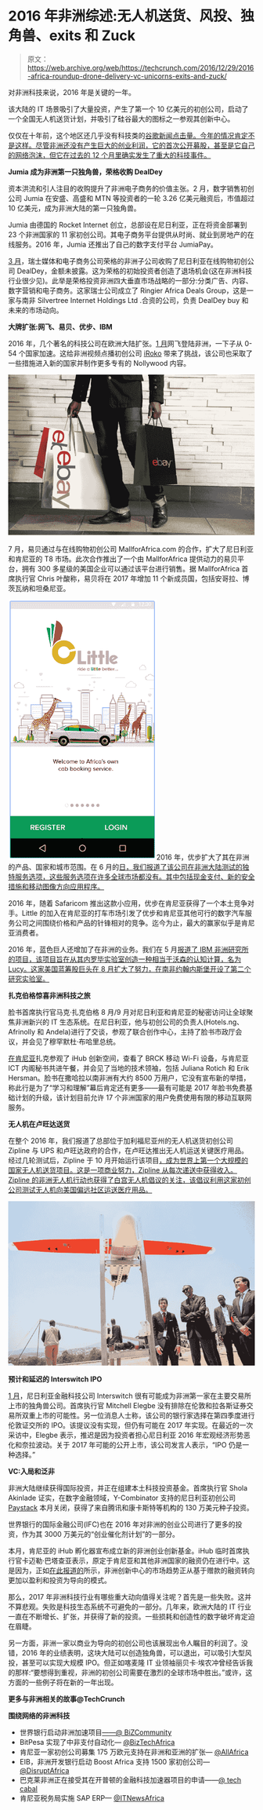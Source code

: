 # 2016 年非洲综述:无人机送货、风投、独角兽、exits 和 Zuck 

> 原文：<https://web.archive.org/web/https://techcrunch.com/2016/12/29/2016-africa-roundup-drone-delivery-vc-unicorns-exits-and-zuck/>

对非洲科技来说，2016 年是关键的一年。

该大陆的 IT 场景吸引了大量投资，产生了第一个 10 亿美元的初创公司，启动了一个全国无人机送货计划，并吸引了硅谷最大的图标之一参观其创新中心。

仅仅在十年前，这个地区还几乎没有科技类的[谷歌新闻点击量。今年的情况肯定不是这样。尽管非洲还没有产生巨大的创业利润，它的首次公开募股，甚至是它自己的网络泡沫，但它在过去的 12 个月里确实发生了重大的科技事件。](https://web.archive.org/web/20230315095317/https://twitter.com/TNAfricabook/status/648960711100645377)

**Jumia 成为非洲第一只独角兽，荣格收购 DealDey**

资本洪流和引人注目的收购提升了非洲电子商务的价值主张。2 月，数字销售初创公司 Jumia 在安盛、高盛和 MTN 等投资者的一轮 3.26 亿美元融资后，市值超过 10 亿美元，成为非洲大陆的第一只独角兽。

Jumia 由德国的 Rocket Internet 创立，总部设在尼日利亚，正在将资金部署到 23 个非洲国家的 11 家初创公司。其电子商务平台提供从时尚、就业到房地产的在线服务。2016 年，Jumia 还推出了自己的数字支付平台 JumiaPay。

[3 月](https://web.archive.org/web/20230315095317/https://techcrunch.com/2016/03/23/nigerian-e-commerce-site-dealdey-gets-acquired-by-ringier/)，瑞士媒体和电子商务公司荣格的非洲子公司收购了尼日利亚在线购物初创公司 DealDey，金额未披露。这为荣格的初始投资者创造了退场机会(这在非洲科技行业很少见)。此举是荣格投资非洲四大垂直市场战略的一部分:分类广告、内容、数字营销和电子商务。这家瑞士公司成立了 Ringier Africa Deals Group，这是一家与南非 Silvertree Internet Holdings Ltd .合资的公司，负责 DealDey buy 和未来的市场动向。

**大牌扩张:网飞、易贝、优步、IBM**

2016 年，几个著名的科技公司在欧洲大陆扩张。[1 月](https://web.archive.org/web/20230315095317/https://techcrunch.com/2016/01/18/the-potential-problems-and-profits-for-netflix-in-africa/)网飞登陆非洲，一下子从 0-54 个国家加速。这给非洲视频点播初创公司 [iRoko](https://web.archive.org/web/20230315095317/https://techcrunch.com/2016/09/09/its-time-for-african-talent/) 带来了挑战，该公司也采取了一些措施进入新的国家并制作更多专有的 Nollywood 内容。

![Screen Shot 2016-07-06 at 6.11.11 AM](img/22ff9864c0e14a98c0fc3202b7f8a163.png)

7 月，易贝通过与在线购物初创公司 MallforAfrica.com 的合作，扩大了尼日利亚和肯尼亚的 T8 市场。此次合作推出了一个由 MallforAfrica 提供动力的易贝平台，拥有 300 多星级的美国企业可以通过该平台进行销售。据 MallforAfrica 首席执行官 Chris 叶酸称，易贝将在 2017 年增加 11 个新成员国，包括安哥拉、博茨瓦纳和坦桑尼亚。

![little-cap-i-2-1](img/2e8d1d71f5b2a99674c08a4c4c9c02b4.png)2016 年，优步扩大了其在非洲的产品、国家和城市范围。在 6 月的[日，我们报道了该公司在非洲大陆测试的独特服务选项，这些服务选项在许多全球市场都没有。其中包括现金支付、新的安全措施和移动图像方向应用程序。](https://web.archive.org/web/20230315095317/https://techcrunch.com/2016/06/02/as-it-expands-in-africa-uber-adapts-to-local-markets-and-adopts-cash-payments/)

2016 年，随着 Safaricom 推出这款小应用，优步在肯尼亚获得了一个本土竞争对手。Little 的加入在肯尼亚的打车市场引发了优步和肯尼亚其他可行的数字汽车服务公司之间围绕价格和产品的针锋相对的竞争。迄今为止，最大的赢家似乎是肯尼亚消费者。

2016 年，蓝色巨人还增加了在非洲的业务。我们在 5 月[报道了 IBM 非洲研究所的项目，该项目旨在从其内罗毕实验室创造一种相当于沃森的认知计算，名为 Lucy。这家美国蓝筹股巨头在 8 月扩大了努力，在南非约翰内斯堡开设了第二个研究实验室。](https://web.archive.org/web/20230315095317/https://techcrunch.com/2016/03/16/in-africa-watsons-sister-lucy-is-growing-up-with-the-help-of-ibms-research-team/)

**扎克伯格惊喜非洲科技之旅**

脸书首席执行官马克·扎克伯格 8 月/9 月对尼日利亚和肯尼亚的秘密访问让全球聚焦非洲新兴的 IT 生态系统。在尼日利亚，他与初创公司的负责人(Hotels.ng、Afrinolly 和 Andela)进行了交谈，参观了联合创作中心，主持了脸书市政厅会议，并会见了穆罕默杜·布哈里总统。

[在肯尼亚](https://web.archive.org/web/20230315095317/https://techcrunch.com/2016/09/03/1379717/)扎克参观了 iHub 创新空间，查看了 BRCK 移动 Wi-Fi 设备，与肯尼亚 ICT 内阁秘书共进午餐，并会见了当地的技术领袖，包括 Juliana Rotich 和 Erik Hersman。脸书在撒哈拉以南非洲有大约 8500 万用户，它没有宣布新的举措，称此行是为了“学习和理解”幕后肯定还有更多——最有可能是 2017 年脸书免费基础计划的升级，该计划目前允许 17 个非洲国家的用户免费使用有限的移动互联网服务。

**无人机在卢旺达送货**

在整个 2016 年，我们报道了总部位于加利福尼亚州的无人机送货初创公司 Zipline 与 UPS 和卢旺达政府的合作，在卢旺达推出无人机运送关键医疗用品。经过几轮测试后，Zipline 于 10 月开始运行该项目[，成为世界上第一个大规模的国家无人机送货项目。这是一项商业努力，Zipline 从每次递送中获得收入。Zipline 的非洲无人机行动也获得了白宫无人机倡议的关注，该倡议利用这家初创公司测试无人机向美国偏远社区运送医疗用品。](https://web.archive.org/web/20230315095317/https://techcrunch.com/2016/10/31/rwandas-tech-initiatives-prove-african-governments-can-catalyze-innovation/)

![zipline-1](img/7ee70e7b249ba6461ea6338172c5e176.png)

**预计和延迟的 Interswitch IPO**

[1 月](https://web.archive.org/web/20230315095317/https://techcrunch.com/2016/01/28/nigerian-fintech-company-interswitch-could-become-africas-first-public-startup-unicorn/)，尼日利亚金融科技公司 Interswitch 很有可能成为非洲第一家在主要交易所上市的独角兽公司。首席执行官 Mitchell Elegbe 没有排除在伦敦和拉各斯证券交易所双重上市的可能性。另一位消息人士称，该公司的银行家选择在第四季度进行伦敦证交所的 IPO。该提议没有实现，但仍有可能在 2017 年实现。在最近的一次采访中，Elegbe 表示，推迟是因为投资者担心尼日利亚 2016 年宏观经济形势恶化和奈拉波动。关于 2017 年可能的公开上市，该公司发言人表示，“IPO 仍是一种选择。”

**VC:入局和泛非**

非洲大陆继续获得国际投资，并正在组建本土科技投资基金。首席执行官 Shola Akinlade 证实，在数字金融领域，Y-Combinator 支持的尼日利亚初创公司 [Paystack](https://web.archive.org/web/20230315095317/https://www.crunchbase.com/organization/paystack) 本月关闭，获得了来自腾讯和康卡斯特等机构的 130 万美元种子投资。

世界银行的国际金融公司(IFC)也在 2016 年对非洲的创业公司进行了更多的投资，作为其 3000 万美元的“创业催化剂计划”的一部分。

本月，肯尼亚的 iHub 孵化器宣布成立新的非洲创业创新基金。iHub 临时首席执行官卡迈勒·巴塔查亚表示，原定于肯尼亚和其他非洲国家的融资仍在进行中。这是因为，正如[在此报道的](https://web.archive.org/web/20230315095317/https://techcrunch.com/2016/12/09/africas-tech-hubs/)所示，非洲创新中心的市场趋势正从基于赠款的融资转向更加以盈利和投资为导向的模式。

那么，2017 年非洲科技行业有哪些重大动向值得关注呢？首先是一些失败。这并不算悲观。失败是科技生态系统不可避免的一部分。几年来，欧洲大陆的 IT 行业一直在不断增长、扩张，并获得了新的投资。一些损耗和创造性的数字破坏肯定迫在眉睫。

另一方面，非洲一家以商业为导向的初创公司也该展现出令人瞩目的利润了。没错，2016 年的业绩表明，这块大陆可以创造独角兽，可以退出，可以吸引大型风投，甚至可以实现大规模 IPO。但正如喀麦隆 IT 业领袖丽贝卡·埃农冲曾经告诉我的那样:“要想得到重视，非洲的初创公司需要在激烈的全球市场中胜出。”或许，这方面的一些例子将在新的一年出现。

**更多与非洲相关的故事@TechCrunch**

**围绕网络的非洲科技**

*   世界银行启动非洲加速项目[——@ BiZCommunity](https://web.archive.org/web/20230315095317/http://www.bizcommunity.com/Article/410/713/154841.html)
*   BitPesa 实现了中非支付自动化— [@BizTechAfrica](https://web.archive.org/web/20230315095317/http://www.biztechafrica.com/article/jumia-unveil-online-payment-platform-jumia-pay/11677/#.V9ja100krIU)
*   肯尼亚一家初创公司募集 175 万欧元支持在非洲和亚洲的扩张— [@AllAfrica](https://web.archive.org/web/20230315095317/http://allafrica.com/stories/201612010594.html)
*   EIB，非洲开发银行启动 Boost Africa 支持 1500 家初创公司— [@DisruptAfrica](https://web.archive.org/web/20230315095317/http://disrupt-africa.com/2016/11/eib-afdb-launch-boost-africa-to-support-1500-startups/)
*   巴克莱非洲正在接受其在开普顿的金融科技加速器项目的申请——[@ tech cabal](https://web.archive.org/web/20230315095317/http://techcabal.com/2016/11/29/barclays-africa-is-accepting-applications-into-its-fintech-accelerator-program-in-cape-town/)
*   肯尼亚税务局实施 SAP ERP— [@ITNewsAfrica](https://web.archive.org/web/20230315095317/http://www.itnewsafrica.com/2016/11/kenya-revenue-authority-implements-sap-erp/)